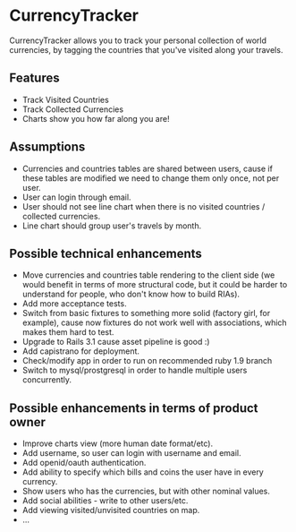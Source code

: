 CurrencyTracker
===============

CurrencyTracker allows you to track your personal collection of world currencies, by tagging the countries that you've visited along your travels.

Features
--------

* Track Visited Countries
* Track Collected Currencies
* Charts show you how far along you are!

Assumptions
-----------
* Currencies and countries tables are shared between users, cause if these tables are modified we need to change them only once, not per user.
* User can login through email.
* User should not see line chart when there is no visited countries / collected currencies.
* Line chart should group user's travels by month.

Possible technical enhancements
-------------------------------
* Move currencies and countries table rendering to the client side (we would benefit in terms of more structural code, but it could be harder to understand for people, who don't know how to build RIAs).
* Add more acceptance tests.
* Switch from basic fixtures to something more solid (factory girl, for example), cause now fixtures do not work well with associations, which makes them hard to test.
* Upgrade to Rails 3.1 cause asset pipeline is good :)
* Add capistrano for deployment.
* Check/modify app in order to run on recommended ruby 1.9 branch
* Switch to mysql/prostgresql in order to handle multiple users concurrently.

Possible enhancements in terms of product owner
-----------------------------------------------
* Improve charts view (more human date format/etc).
* Add username, so user can login with username and email.
* Add openid/oauth authentication.
* Add ability to specify which bills and coins the user have in every currency.
* Show users who has the currencies, but with other nominal values.
* Add social abilities - write to other users/etc.
* Add viewing visited/unvisited countries on map.
* ...